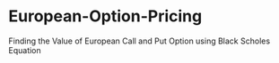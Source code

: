 # European-Option-Pricing
Finding the Value of European Call and Put Option using Black Scholes Equation
